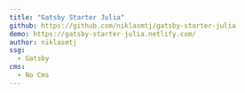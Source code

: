 ```yaml
---
title: "Gatsby Starter Julia"
github: https://github.com/niklasmtj/gatsby-starter-julia
demo: https://gatsby-starter-julia.netlify.com/
author: niklasmtj
ssg:
  - Gatsby
cms:
  - No Cms
---
```


